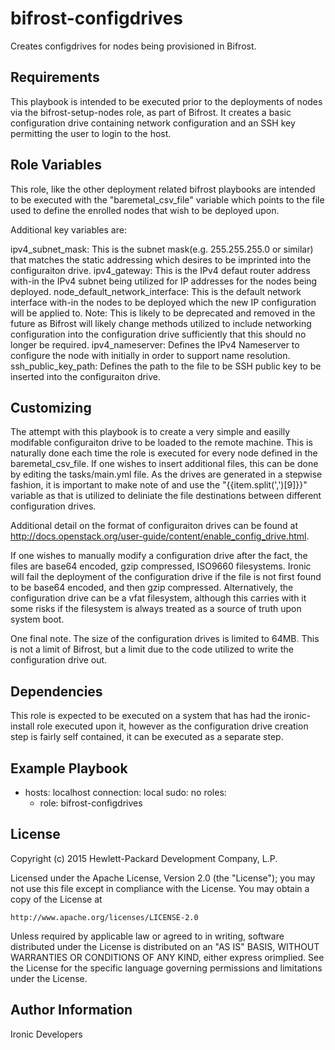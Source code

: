 bifrost-configdrives
====================

Creates configdrives for nodes being provisioned in Bifrost.

Requirements
------------

This playbook is intended to be executed prior to the deployments of nodes via the bifrost-setup-nodes role, as part of Bifrost.  It creates a basic configuration drive containing network configuration and an SSH key permitting the user to login to the host.

Role Variables
--------------

This role, like the other deployment related bifrost playbooks are intended to be executed with the "baremetal_csv_file" variable which points to the file used to define the enrolled nodes that wish to be deployed upon.

Additional key variables are:

ipv4_subnet_mask:  This is the subnet mask(e.g. 255.255.255.0 or similar) that matches the static addressing which desires to be imprinted into the configuraiton drive.
ipv4_gateway: This is the IPv4 defaut router address with-in the IPv4 subnet being utilized for IP addresses for the nodes being deployed.
node_default_network_interface: This is the default network interface with-in the nodes to be deployed which the new IP configuration will be applied to.  Note: This is likely to be deprecated and removed in the future as Bifrost will likely change methods utilized to include networking configuration into the configuration drive sufficiently that this should no longer be required.
ipv4_nameserver: Defines the IPv4 Nameserver to configure the node with initially in order to support name resolution.
ssh_public_key_path: Defines the path to the file to be SSH public key to be inserted into the configuraiton drive.

Customizing
-----------

The attempt with this playbook is to create a very simple and easilly modifable configuraiton drive to be loaded to the remote machine.  This is naturally done each time the role is executed for every node defined in the baremetal_csv_file.  If one wishes to insert additional files, this can be done by editing the tasks/main.yml file.  As the drives are generated in a stepwise fashion, it is important to make note of and use the "{{item.split(',')[9]}}" variable as that is utilized to deliniate the file destinations between different configuration drives.

Additional detail on the format of configuraiton drives can be found at http://docs.openstack.org/user-guide/content/enable_config_drive.html.

If one wishes to manually modify a configuration drive after the fact, the files are base64 encoded, gzip compressed, ISO9660 filesystems.  Ironic will fail the deployment of the configuration drive if the file is not first found to be base64 encoded, and then gzip compressed.  Alternatively, the configuration drive can be a vfat filesystem, although this carries with it some risks if the filesystem is always treated as a source of truth upon system boot.

One final note.  The size of the configuration drives is limited to 64MB.  This is not a limit of Bifrost, but a limit due to the code utilized to write the configuration drive out.

Dependencies
------------

This role is expected to be executed on a system that has had the ironic-install role executed upon it, however as the configuration drive creation step is fairly self contained, it can be executed as a separate step.

Example Playbook
----------------

- hosts: localhost
  connection: local
  sudo: no
  roles:
    - role: bifrost-configdrives

License
-------

Copyright (c) 2015 Hewlett-Packard Development Company, L.P.

Licensed under the Apache License, Version 2.0 (the "License");
you may not use this file except in compliance with the License.
You may obtain a copy of the License at

    http://www.apache.org/licenses/LICENSE-2.0

Unless required by applicable law or agreed to in writing, software
distributed under the License is distributed on an "AS IS" BASIS,
WITHOUT WARRANTIES OR CONDITIONS OF ANY KIND, either express orimplied.
See the License for the specific language governing permissions and
limitations under the License.

Author Information
------------------

Ironic Developers
